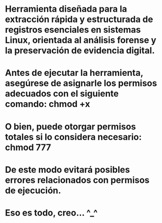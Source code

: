 # Herramienta diseñada para la extracción rápida y estructurada de registros esenciales en sistemas Linux, orientada al análisis forense y la preservación de evidencia digital.

# Antes de ejecutar la herramienta, asegúrese de asignarle los permisos adecuados con el siguiente comando: chmod +x 
# 
# O bien, puede otorgar permisos totales si lo considera necesario: chmod 777

# De este modo evitará posibles errores relacionados con permisos de ejecución.

# Eso es todo, creo... ^_^
